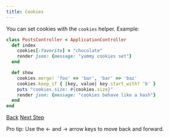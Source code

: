 ```yaml
---
title: Cookies
---
```


You can set cookies with the `cookies` helper.  Example:

```ruby
class PostsController < ApplicationController
  def index
    cookies[:favorite] = "chocolate"
    render json: {message: "yummy cookies set"}
  end

  def show
    cookies.merge! 'foo' => 'bar', 'bar' => 'baz'
    cookies.keep_if { |key, value| key.start_with? 'b' }
    puts "cookies.size: #{cookies.size}"
    render json: {message: "cookies behave like a hash"}
  end
end
```

<a id="prev" class="btn btn-basic" href="{% link _docs/sessions.md %}">Back</a>
<a id="next" class="btn btn-primary" href="{% link _docs/jets-turbines.md %}">Next Step</a>
<p class="keyboard-tip">Pro tip: Use the <- and -> arrow keys to move back and forward.</p>
